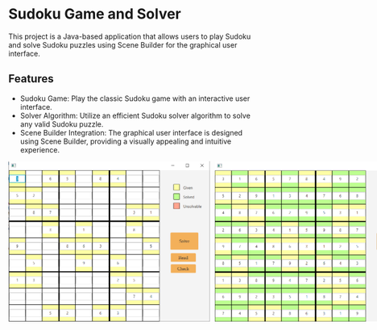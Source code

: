  <h1>Sudoku Game and Solver</h1>
  <p>This project is a Java-based application that allows users to play Sudoku and solve Sudoku puzzles using Scene Builder for the graphical user interface.</p>
  <h2>Features</h2>
  <ul>
    <li>Sudoku Game: Play the classic Sudoku game with an interactive user interface.</li>
    <li>Solver Algorithm: Utilize an efficient Sudoku solver algorithm to solve any valid Sudoku puzzle.</li>
    <li>Scene Builder Integration: The graphical user interface is designed using Scene Builder, providing a visually appealing and intuitive experience.</li>
  </ul>

  <div style="display: flex;">
  <img src="screenshots/GUI1.PNG" alt="Login" width="400" style="margin-right: 10px;">
  <img src="screenshots/solved.PNG" alt="MAP" width="400" style="margin-right: 10px;">
</div>

